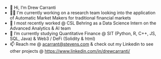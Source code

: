 - 👋 Hi, I’m Drew Carranti
- 👨‍🔬 I'm currently working on a research team looking into the application of Automatic Market Makers for traditional financial markets
- 💼 I most recently worked @ CSL Behring as a Data Science Intern on the Advanced Analytics & AI team
- 🌱 I’m currently studying Quantitative Finance @ SIT (Python, R, C++, JS, SQL, Java) & Web3 / DeFi (Solidity & html)
- 📫 Reach me @ acarrant@stevens.com & check out my Linkedin to see other projects @ https://www.linkedin.com/in/drewcarranti/

<!---
drewcarranti/drewcarranti is a ✨ special ✨ repository because its `README.md` (this file) appears on your GitHub profile.
You can click the Preview link to take a look at your changes.
--->
